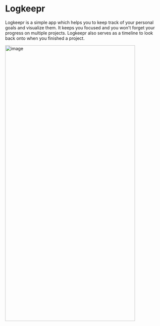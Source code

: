 # Logkeepr
Logkeepr is a simple app which helps you to keep track of your personal goals and visualize them.
It keeps you focused and you won't forget your progress on multiple projects.
Logkeepr also serves as a timeline to look back onto when you finished a project.

<img width="419" height="888" alt="image" src="https://github.com/user-attachments/assets/a2144ca9-fdfa-4ab6-80fc-979c92584d65" />
